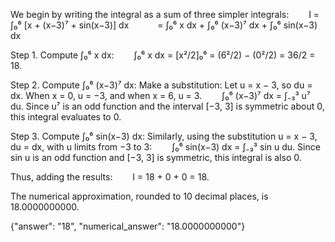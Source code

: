 We begin by writing the integral as a sum of three simpler integrals:
  I = ∫₀⁶ [x + (x−3)⁷ + sin(x−3)] dx
   = ∫₀⁶ x dx + ∫₀⁶ (x−3)⁷ dx + ∫₀⁶ sin(x−3) dx

Step 1. Compute ∫₀⁶ x dx:
  ∫₀⁶ x dx = [x²/2]₀⁶ = (6²/2) − (0²/2) = 36/2 = 18.

Step 2. Compute ∫₀⁶ (x−3)⁷ dx:
Make a substitution: Let u = x − 3, so du = dx. When x = 0, u = −3, and when x = 6, u = 3.
  ∫₀⁶ (x−3)⁷ dx = ∫₋₃³ u⁷ du.
Since u⁷ is an odd function and the interval [−3, 3] is symmetric about 0, this integral evaluates to 0.

Step 3. Compute ∫₀⁶ sin(x−3) dx:
Similarly, using the substitution u = x − 3, du = dx, with u limits from −3 to 3:
  ∫₀⁶ sin(x−3) dx = ∫₋₃³ sin u du.
Since sin u is an odd function and [−3, 3] is symmetric, this integral is also 0.

Thus, adding the results:
  I = 18 + 0 + 0 = 18.

The numerical approximation, rounded to 10 decimal places, is 18.0000000000.

{"answer": "$18$", "numerical_answer": "18.0000000000"}